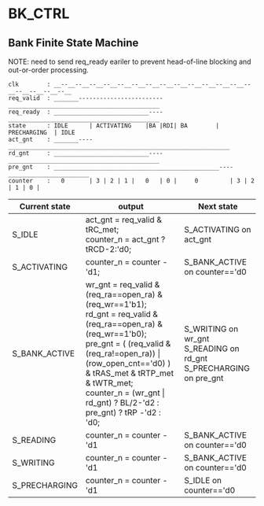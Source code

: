# BK_CTRL

## Bank Finite State Machine

NOTE: need to send req_ready eariler to prevent head-of-line blocking and out-or-order processing.

```
clk        : __--__--__--__--__--__--__--__--__--__--__--__--__--__--__--__--__--__--__
req_valid  : _______------------------------___________________________________________
req_ready  : ___________________________----___________________________________________
state      : IDLE      | ACTIVATING    |BA |RDI| BA        |  PRECHARGING  | IDLE
act_gnt    : _______----_______________________________________________________________
rd_gnt     : ___________________________----___________________________________________
pre_gnt    : _______________________________________________----_______________________
counter    :   0       | 3 | 2 | 1 |   0   | 0 |     0         | 3 | 2 | 1 | 0 |
```


| Current state | output                                                                  | Next state                    |
| ------------- | ----------------------------------------------------------------------- | ----------------------------- |
| S_IDLE        | act_gnt = req_valid & tRC_met;<br /> counter_n = act_gnt ? tRCD-2:'d0;  | S_ACTIVATING on act_gnt       |
| S_ACTIVATING  | counter_n = counter - 'd1;                                              | S_BANK_ACTIVE on counter=='d0 |
| S_BANK_ACTIVE | wr_gnt = req_valid & (req_ra==open_ra) & (req_wr==1'b1); <br /> rd_gnt = req_valid & (req_ra==open_ra) & (req_wr==1'b0); <br /> pre_gnt = ( (req_valid & (req_ra!=open_ra)) \| (row_open_cnt=='d0) ) & tRAS_met & tRTP_met & tWTR_met; <br />counter_n = (wr_gnt \| rd_gnt) ? BL/2-'d2 : pre_gnt) ? tRP -'d2 : 'd0;                                           | S_WRITING on wr_gnt <br /> S_READING on rd_gnt <br /> S_PRECHARGING on pre_gnt |
| S_READING     | counter_n = counter - 'd1                                               | S_BANK_ACTIVE on counter=='d0 |
| S_WRITING     | counter_n = counter - 'd1                                               | S_BANK_ACTIVE on counter=='d0 |
| S_PRECHARGING | counter_n = counter - 'd1                                               | S_IDLE on counter=='d0        |
